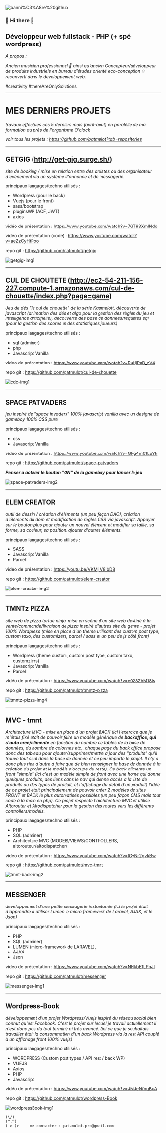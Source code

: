 
![banni%C3%A8re%20github](https://github.com/patmulot/patmulot/blob/main/img/banni%C3%A8re%20github.jpg)
###  :metal: Hi there :metal:
## Développeur web fullstack - PHP (+ spé wordpress)
*A propos :*

*Ancien musicien professionnel :guitar: ainsi qu’ancien Concepteur/développeur de produits industriels en bureau d’études orienté eco-conception :bulb: reconverti dans le developpement web.*

#creativity #thereAreOnlySolutions 


---
# MES DERNIERS PROJETS 
*travaux effectués ces 5 derniers mois (avril-aout) en paralèlle de ma formation au près de l'organisme O'clock*

*voir tous les projets : https://github.com/patmulot?tab=repositories*

---
## GETGIG (http://get-gig.surge.sh/)
  
*site de booking / mise en relation entre des artistes ou des organisateur d'évènement via un système d'annonce et de messagerie.*

principaux langages/techno utilisés :
- Wordpress (pour le back)
- Vuejs (pour le front)
- sass/bootstrap
- pluginsWP (ACF, JWT)
- axios

vidéo de présentation : https://www.youtube.com/watch?v=7GT93XmlNdo

vidéo de présentation (code) : https://www.youtube.com/watch?v=aeZzCyHtPoo

repo git : https://github.com/patmulot/getgig

![getgig-img1](https://github.com/patmulot/getgig/blob/main/getgig-img1.JPG)


---
## CUL DE CHOUTETE (http://ec2-54-211-156-227.compute-1.amazonaws.com/cul-de-chouette/index.php?page=game)
  
*Jeu de dés "le cul de chouette" de la série Kaamelott, découverte de javascript (animation des dés et algo pour la gestion des règles du jeu et intelligence articifielle), découverte des base de données/requêtes sql (pour la gestion des scores et des statistiques joueurs)*

principaux langages/techno utilisés :
- sql (adminer)
- php
- Javascript Vanilla

video de présentation : https://www.youtube.com/watch?v=RuHjPxB_zV4

repo git : https://github.com/patmulot/cul-de-chouette

![cdc-img1](https://github.com/patmulot/cul-de-chouette/blob/master/cdc-img1.JPG)


---
## SPACE PATVADERS

*jeu inspiré de "space invaders" 100% javascript vanilla avec un designe de gameboy 100% CSS pure*

principaux langages/techno utilisés :
- css
- Javascript Vanilla

vidéo de présentation : https://www.youtube.com/watch?v=QPg4m61LuYk

repo git : https://github.com/patmulot/space-patvaders
  
***Penser a activer le bouton "ON" de la gameboy pour lancer le jeu***

![space-patvaders-img2](https://github.com/patmulot/space-patvaders/blob/main/space-patvaders-img2.JPG)


---
## ELEM CREATOR

*outil de dessin / création d'éléments (un peu façon DAO), création d'éléments du dom et modification de règles CSS via javascript. Appuyer sur le bouton plus pour ajouter un nouvel élément et modifier sa taille, sa forme, sa couleur, sa position, ajouter d'autres éléments.*

principaux langages/techno utilisés :
- SASS
- Javascript Vanilla
- Parcel

video de présentation : https://youtu.be/VKMj_V8ibD8

repo git : https://github.com/patmulot/elem-creator

![elem-creator-img2](https://github.com/patmulot/elem-creator/blob/main/elem-creator-img2.JPG)


---
## TMNTz PIZZA

*site web de pizza tortue ninja, mise en scène d'un site web destiné à la vente/commande/livraison de pizza inspiré d'autres site du genre - projet 100% Wordpress (mise en place d'un theme utilisant des custom post type, custom taxo, des customizers, parcel / sass et un peu de js côté front)*

principaux langages/techno utilisés :
- Wordpress (theme custom, custom post type, custom taxo, customziers)
- Javascript Vanilla
- Parcel

vidéo de présentation : https://www.youtube.com/watch?v=e023ZhM1Sis

repo git : https://github.com/patmulot/tmntz-pizza

![tmntz-pizza-img4](https://github.com/patmulot/tmntz-pizza/blob/main/tmntz-pizza-img4.JPG)


---
## MVC - tmnt

*Architecture MVC - mise en place d'un projet BACK (ici l'exercice que je m'étais fixé etait de pouvoir faire un modèle générique de ***backoffice, qui s'auto crée/alimente*** en fonction du nombre de tables de la base de données, du nombre de colonnes etc.. chaque page du back office propose donc des tableau pour ajouter/supprimer/mettre a jour des "produits" qu'il trouve tout seul dans la base de donnée et ce peu importe le projet. Il n'y a donc plus rien d'autre à faire que de bien renseigner la base de donnée à la création du projet et le modèle s'occupe du reste). Ce back alimente un front "simple" (ici c'est un modèle simple de front avec une home qui donne quelques produits, des liens dans le nav qui donne accès a la liste de produits ou des types de produit, et l'affichage du détail d'un produit) l'idée de ce projet était principalement de pouvoir créer 2 modèles de sites FRONT et BACK le plus automatisés possibles (un peu façon CMS mais tout codé à la main en php). Ce projet respecte l'architecture MVC et utilise Altorouter et Altodispatcher pour la gestion des routes vers les différents controllers/models.*

principaux langages/techno utilisés :
- PHP
- SQL (adminer)
- Architecture MVC (MODElS/VIEWS/CONTROLLERS, altorouteur/altodispatcher)

video de présentation : https://www.youtube.com/watch?v=IGyNr2gvkBw

repo git : https://github.com/patmulot/mvc-tmnt

![tmnt-back-img2](https://github.com/patmulot/mvc-tmnt/blob/main/tmnt-back-img2.JPG)


---
## MESSENGER

*developpement d'une petite messagerie instantanée (ici le projet était d'apprendre a utiliser Lumen le micro framework de Laravel, AJAX, et le Json)*

principaux langages/techno utilisés :
- PHP
- SQL (adminer)
- LUMEN (micro-framework de LARAVEL),
- AJAX
- Json

video de présentation : https://www.youtube.com/watch?v=NHkbE1LPnJI

repo git : https://github.com/patmulot/messenger

![messenger-img1](https://github.com/patmulot/messenger/blob/main/messenger-img1.JPG)


---
## Wordpress-Book

*développement d'un projet Wordpress/Vuejs inspiré du réseau social bien connut qu'est Facebook. C'est le projet sur lequel je travail actuellement il n'est donc pas du tout terminé ni très avancé. (ici ce que je souhaitais travailler était la consommation d'un back Wordpress via la rest API couplé à un affichage front 100% vuejs)*

principaux langages/techno utilisés :
- WORDPRESS (Custom post types / API rest / back WP)
- VUEJS
- Axios
- PHP
- Javascript

vidéo de présentation : https://www.youtube.com/watch?v=JMJeNfnqBcA

repo git : https://github.com/patmulot/wordpress-Book

![wordpressBook-img1](https://github.com/patmulot/wordpress-Book/blob/main/wordpressBook-img1.JPG)







    (\/)
    (^.^)      
    ( > )>     me contacter : pat.mulot.pro@gmail.com
